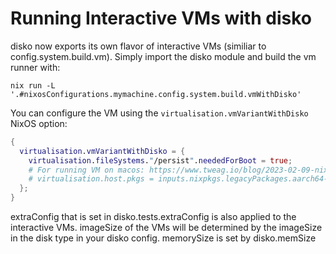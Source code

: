 # Running Interactive VMs with disko

disko now exports its own flavor of interactive VMs (similiar to
config.system.build.vm). Simply import the disko module and build the vm runner
with:

```
nix run -L '.#nixosConfigurations.mymachine.config.system.build.vmWithDisko'
```

You can configure the VM using the `virtualisation.vmVariantWithDisko` NixOS
option:

```nix
{
  virtualisation.vmVariantWithDisko = {
    virtualisation.fileSystems."/persist".neededForBoot = true;
    # For running VM on macos: https://www.tweag.io/blog/2023-02-09-nixos-vm-on-macos/
    # virtualisation.host.pkgs = inputs.nixpkgs.legacyPackages.aarch64-darwin;
  };
}
```

extraConfig that is set in disko.tests.extraConfig is also applied to the
interactive VMs. imageSize of the VMs will be determined by the imageSize in the
disk type in your disko config. memorySize is set by disko.memSize
